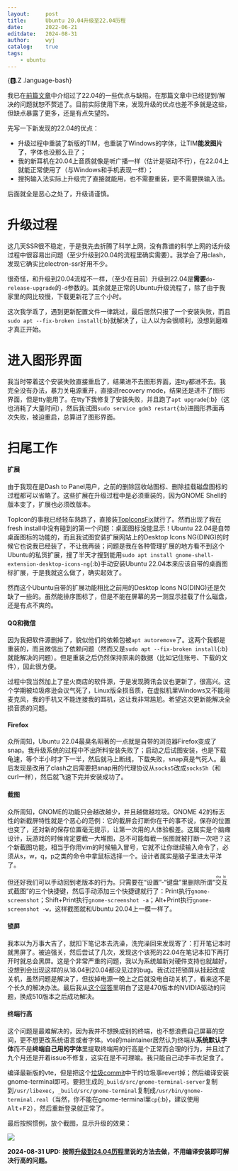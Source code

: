 ```yaml
---
layout:		post
title:		Ubuntu 20.04升级至22.04历程
date:		2022-06-21
editdate:	2024-08-31
author:		wyj
catalog:	true
tags:
    - ubuntu
---
```


{:b:.Z .language-bash}

我已在[前篇文章](/2022/04/22/Ubuntu-22.04%E4%BD%93%E9%AA%8C/)中介绍过了22.04的一些优点与缺陷，在那篇文章中已经提到/解决的问题就恕不赘述了。目前实际使用下来，发现升级的优点也差不多就是这些，但缺点暴露了更多，还是有点失望的。

先写一下新发现的22.04的优点：
- 升级过程中重装了新版的TIM，也重装了Windows的字体，让TIM**能发图片了**，字体也没那么丑了；
- 我的新耳机在20.04上音质就像是听广播一样（估计是驱动不行），在22.04上就能正常使用了（与Windows和手机表现一样）；
- 搜狗输入法实际上升级完了直接就能用，也不需要重装，更不需要换输入法。

后面就全是恶心之处了，升级请谨慎。

# 升级过程

这几天SSR很不稳定，于是我先去折腾了科学上网，没有靠谱的科学上网的话升级过程中很容易出问题（至少升级到20.04的流程里确实需要）。我学会了用clash，发现它确实比electron-ssr好用不少。

很奇怪，和升级到20.04流程不一样，（至少在目前）升级到22.04是**需要**`do-release-upgrade`的`-d`参数的。其余就是正常的Ubuntu升级流程了，除了由于我家里的网比较慢，下载更新花了三个小时。

这次我学乖了，遇到更新配置文件一律跳过，最后居然只报了一个安装失败，而且`sudo apt --fix-broken install`{:b}就解决了，让人以为会很顺利，没想到磨难才真正开始。

# 进入图形界面

我当时带着这个安装失败直接重启了，结果进不去图形界面，连tty都进不去。我完全没有办法，暴力关电源重开，直接进recovery mode，结果还是进不了图形界面，但是tty能用了。在tty下我修复了安装失败，并且跑了`apt upgrade`{:b}（这也消耗了大量时间），然后我试图`sudo service gdm3 restart`{:b}进图形界面再次失败，被迫重启，总算进了图形界面。

# 扫尾工作

#### 扩展

由于我现在是Dash to Panel用户，之前的删除回收站图标、删除挂载磁盘图标的过程都可以省略了。这些扩展在升级过程中是必须重装的，因为GNOME Shell的版本变了，扩展也必须改版本。

TopIcon的事我已经轻车熟路了，直接装[TopIconsFix](https://extensions.gnome.org/extension/1674/topiconsfix/)就行了。然而出现了我在fresh install中没有碰到的第一个问题：桌面图标没能显示！Ubuntu 22.04是自带桌面图标的功能的，而且我试图安装扩展网站上的Desktop Icons NG(DING)的时候它也说我已经装了，不让我再装；问题是我在各种管理扩展的地方看不到这个Ubuntu的私货扩展，搜了半天才搜到能用`sudo apt install gnome-shell-extension-desktop-icons-ng`{:b}手动安装Ubuntu 22.04本来应该自带的桌面图标扩展，于是我就这么做了，确实起效了。

然而这个Ubuntu自带的扩展功能相比之前用的Desktop Icons NG(DING)还是欠缺了一些的。虽然能排序图标了，但是不能在屏幕的另一测显示挂载了什么磁盘，还是有点不爽的。

#### QQ和微信

因为我把软件源删掉了，貌似他们的依赖包被`apt autoremove`了。这两个我都是重装的，而且微信出了依赖问题（然而又是`sudo apt --fix-broken install`{:b}就能解决的问题）。但是重装之后仍然保持原来的数据（比如记住账号、下载的文件），因此很方便。

过程中我当然加上了星火商店的软件源，于是发现腾讯会议也更新了，很高兴。这个学期被垃圾疼逊会议气死了，Linux版全损音质，在虚拟机里Windows又不能用麦克风，我的手机又不能连接我的耳机，这让我非常尴尬。希望这次更新能解决全损音质的问题。

#### Firefox

众所周知，Ubuntu 22.04最臭名昭著的一点就是自带的浏览器Firefox变成了snap。我升级系统的过程中不出所料安装失败了；启动之后试图安装，也是下载龟速，等个半小时才下一半，然后就马上断线，下载失败，snap真是气死人。最后发现是改用了clash之后需要把snap用的代理协议从`socks5`改成`socks5h`（和curl一样），然后就飞速下完并安装成功了。

#### 截图

众所周知，GNOME的功能只会越改越少，并且越做越垃圾。GNOME 42的标志性的新截屏特性就是个恶心的范例：它的截屏会打断你在干的事不说，保存的位置也变了，还对新的保存位置毫无提示，让第一次用的人体验极差。这属实是个脑瘫设计，玩游戏的时候肯定要截一大堆图，总不可能每截一张图就被打断一次吧？这个新截图功能，相当于你用vim的时候输入冒号，它就不让你继续输入命令了，必须从s，w，q，p之类的命令中拿鼠标选择一个。设计者属实是脑子里进太平洋了。

但还好我们可以手动回到老版本的行为。只需要在“设置”-“键盘”里删除所谓“<ruby>交<rp>(</rp><rt>sha</rt><rp>)</rp>互<rp>(</rp><rt>bi</rt><rp>)</rp></ruby>式截图”的三个快捷键，然后手动添加三个快捷键就行了：Print执行`gnome-screenshot`；Shift+Print执行`gnome-screenshot -a`；Alt+Print执行`gnome-screenshot -w`，这样截图就和Ubuntu 20.04上一模一样了。

#### 锁屏

我本以为万事大吉了，就扣下笔记本去洗澡，洗完澡回来发现寄了：打开笔记本时就黑屏了。被迫强关，然后尝试了几次，发现这个该死的22.04在笔记本扣下再打开时就总会黑屏。这是个非常严重的问题，我以为系统越新对硬件支持也就越好，没想到会出现这样的从18.04到20.04都没见过的bug。我试过把锁屏从挂起改成关机，虽然问题是解决了，但拔掉电源一晚上之后就没电自动关机了，看来这不是个长久的解决办法。最后我从[这个回答](https://askubuntu.com/a/1391917)里明白了这是470版本的NVIDIA驱动的问题，换成510版本之后成功解决。

#### 终端行高

这个问题是最难解决的，因为我并不想换成别的终端，也不想浪费自己屏幕的空间，更不想更改系统语言或者字体。vte的maintainer居然认为终端从**系统默认字体**而不是**终端自己用的字体**里提取终端用的行高是个正常而合理的行为，并且过了九个月还是开着issue不修复，这实在是不可理喻。我只能自己动手丰衣足食了。

编译最新版的vte，但是把这个[垃圾commit](https://gitlab.gnome.org/GNOME/vte/-/commit/553d220562e17f21c1f4fe77ecca6e2bb9698c3d)中干的垃圾事revert掉；然后编译安装gnome-terminal即可。要把生成的`_build/src/gnome-terminal-server`复制到`/usr/libexec`，`_build/src/gnome-terminal`复制成`/usr/bin/gnome-terminal.real`（当然，你不能在gnome-terminal里`cp`{:b}，建议使用<kbd>Alt</kbd>+<kbd>F2</kbd>），然后重新登录就正常了。

最后按照惯例，放个截图，显示升级的效果：

![](https://s2.loli.net/2022/06/22/CsgtciqFoIGmA24.png)

**2024-08-31 UPD: 按照[升级到24.04历程](/2024/08/30/Ubuntu升级至24.04/)里说的方法去做，不用编译安装即可解决行高的问题。**
